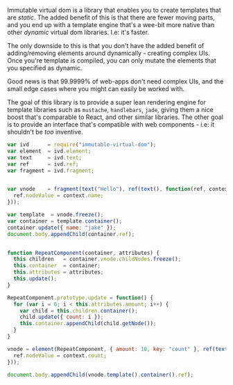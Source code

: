 Immutable virtual dom is a library that enables you to create templates that are *static*. The added benefit of this is that there are fewer moving parts, and you end up with a template engine that's a wee-bit more native than other *dynamic* virtual dom libraries. I.e: it's faster.

The only downside to this is that you don't have the added benefit of adding/removing elements around dynamically - creating complex UIs. Once you're template is compiled, you can only mutate the elements that you specified as dynamic.

Good news is that 99.9999% of web-apps don't need complex UIs, and the small edge cases where you might can easily be worked with. 

The goal of this library is to provide a super lean rendering engine for template libraries such as `mustache`, `handlebars`, `jade`, giving them a nice boost that's comparable to React, and other similar libraries. The other goal is to provide an interface that's compatible with web components - i.e: it shouldn't be *too* inventive.


```javascript
var ivd      = require("immutable-virtual-dom");
var element  = ivd.element;
var text     = ivd.text;
var ref      = ivd.ref;
var fragment = ivd.fragment;


var vnode    = fragment(text("Hello"), ref(text(), function(ref, context) {
  ref.nodeValue = context.name;
}));

var template  = vnode.freeze();
var container = template.container();
container.update({ name: "jake" });
document.body.appendChild(container.ref);


function RepeatComponent(container, attributes) {
  this children   = container.vnode.childNodes.freeze();
  this.container  = container;
  this.attributes = attributes;
  this.update();
}

RepeatComponent.prototype.update = function() {
  for (var i = 0; i < this.attributes.amount; i++) {
    var child = this.children.container();
    child.update({ count: i });
    this.container.appendChild(child.getNode());
  }
}

vnode = element(RepeatComponent, { amount: 10, key: "count" }, ref(text(), function(ref, context) {
  ref.nodeValue = context.count;
}));

document.body.appendChild(vnode.template().container().ref);
```
